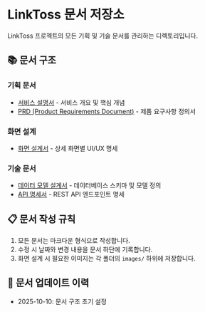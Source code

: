 # LinkToss 문서 저장소

LinkToss 프로젝트의 모든 기획 및 기술 문서를 관리하는 디렉토리입니다.

## 📚 문서 구조

### 기획 문서
- [서비스 설명서](./서비스%20설명서.md) - 서비스 개요 및 핵심 개념
- [PRD (Product Requirements Document)](./PRD.md) - 제품 요구사항 정의서

### 화면 설계
- [화면 설계서](./screens/화면설계서.md) - 상세 화면별 UI/UX 명세

### 기술 문서
- [데이터 모델 설계서](./technical/데이터모델.md) - 데이터베이스 스키마 및 모델 정의
- [API 명세서](./technical/API명세서.md) - REST API 엔드포인트 명세

## 📋 문서 작성 규칙

1. 모든 문서는 마크다운 형식으로 작성합니다.
2. 수정 시 날짜와 변경 내용을 문서 하단에 기록합니다.
3. 화면 설계 시 필요한 이미지는 각 폴더의 `images/` 하위에 저장합니다.

## 🔄 문서 업데이트 이력

- 2025-10-10: 문서 구조 초기 설정
